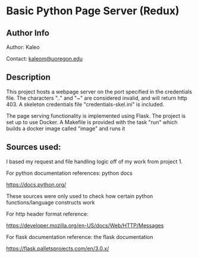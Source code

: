 # Basic Python Page Server (Redux)
## Author Info
Author: Kaleo

Contact: kaleom@uoregon.edu

## Description
This project hosts a webpage server on the port specified in the credentials file. 
The characters ".." and "~" are considered invalid, and will return http 403. 
A skeleton credentials file "credentials-skel.ini" is included.
 
The page serving functionality is implemented using Flask.
The project is set up to use Docker.
A Makefile is provided with the task "run" which builds a docker image called "image" and runs it


## Sources used:

I based my request and file handling logic off of my work from project 1.

For python documentation references: python docs

https://docs.python.org/

These sources were only used to check how certain python functions/language constructs work

For http header format reference:

https://developer.mozilla.org/en-US/docs/Web/HTTP/Messages

For flask documentation reference: the flask documentation

https://flask.palletsprojects.com/en/3.0.x/